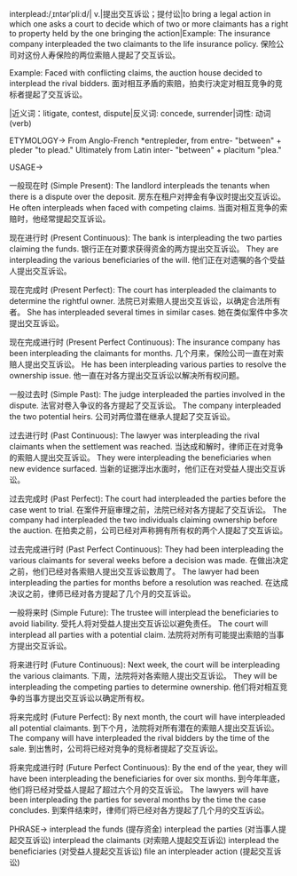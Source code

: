 interplead:/ˌɪntərˈpliːd/| v.|提出交互诉讼；提付讼|to bring a legal action in which one asks a court to decide which of two or more claimants has a right to property held by the one bringing the action|Example: The insurance company interpleaded the two claimants to the life insurance policy. 保险公司对这份人寿保险的两位索赔人提起了交互诉讼。

Example:  Faced with conflicting claims, the auction house decided to interplead the rival bidders. 面对相互矛盾的索赔，拍卖行决定对相互竞争的竞标者提起了交互诉讼。

|近义词：litigate, contest, dispute|反义词: concede, surrender|词性: 动词(verb)


ETYMOLOGY->
From Anglo-French *entrepleder, from entre- "between" + pleder "to plead."  Ultimately from Latin inter- "between" + placitum "plea."

USAGE->

一般现在时 (Simple Present):
The landlord interpleads the tenants when there is a dispute over the deposit.  房东在租户对押金有争议时提出交互诉讼。
He often interpleads when faced with competing claims.  当面对相互竞争的索赔时，他经常提起交互诉讼。


现在进行时 (Present Continuous):
The bank is interpleading the two parties claiming the funds. 银行正在对要求获得资金的两方提出交互诉讼。
They are interpleading the various beneficiaries of the will. 他们正在对遗嘱的各个受益人提出交互诉讼。



现在完成时 (Present Perfect):
The court has interpleaded the claimants to determine the rightful owner. 法院已对索赔人提出交互诉讼，以确定合法所有者。
She has interpleaded several times in similar cases.  她在类似案件中多次提出交互诉讼。


现在完成进行时 (Present Perfect Continuous):
The insurance company has been interpleading the claimants for months.  几个月来，保险公司一直在对索赔人提出交互诉讼。
He has been interpleading various parties to resolve the ownership issue. 他一直在对各方提出交互诉讼以解决所有权问题。


一般过去时 (Simple Past):
The judge interpleaded the parties involved in the dispute. 法官对卷入争议的各方提起了交互诉讼。
The company interpleaded the two potential heirs. 公司对两位潜在继承人提起了交互诉讼。


过去进行时 (Past Continuous):
The lawyer was interpleading the rival claimants when the settlement was reached. 当达成和解时，律师正在对竞争的索赔人提出交互诉讼。
They were interpleading the beneficiaries when new evidence surfaced.  当新的证据浮出水面时，他们正在对受益人提出交互诉讼。



过去完成时 (Past Perfect):
The court had interpleaded the parties before the case went to trial. 在案件开庭审理之前，法院已经对各方提起了交互诉讼。
The company had interpleaded the two individuals claiming ownership before the auction.  在拍卖之前，公司已经对声称拥有所有权的两个人提起了交互诉讼。


过去完成进行时 (Past Perfect Continuous):
They had been interpleading the various claimants for several weeks before a decision was made.  在做出决定之前，他们已经对各索赔人提出交互诉讼数周了。
The lawyer had been interpleading the parties for months before a resolution was reached. 在达成决议之前，律师已经对各方提起了几个月的交互诉讼。



一般将来时 (Simple Future):
The trustee will interplead the beneficiaries to avoid liability. 受托人将对受益人提出交互诉讼以避免责任。
The court will interplead all parties with a potential claim. 法院将对所有可能提出索赔的当事方提出交互诉讼。



将来进行时 (Future Continuous):
Next week, the court will be interpleading the various claimants. 下周，法院将对各索赔人提出交互诉讼。
They will be interpleading the competing parties to determine ownership. 他们将对相互竞争的当事方提出交互诉讼以确定所有权。


将来完成时 (Future Perfect):
By next month, the court will have interpleaded all potential claimants. 到下个月，法院将对所有潜在的索赔人提出交互诉讼。
The company will have interpleaded the rival bidders by the time of the sale.  到出售时，公司将已经对竞争的竞标者提起了交互诉讼。


将来完成进行时 (Future Perfect Continuous):
By the end of the year, they will have been interpleading the beneficiaries for over six months. 到今年年底，他们将已经对受益人提起了超过六个月的交互诉讼。
The lawyers will have been interpleading the parties for several months by the time the case concludes. 到案件结束时，律师们将已经对各方提起了几个月的交互诉讼。


PHRASE->
interplead the funds (提存资金)
interplead the parties (对当事人提起交互诉讼)
interplead the claimants (对索赔人提起交互诉讼)
interplead the beneficiaries (对受益人提起交互诉讼)
file an interpleader action (提起交互诉讼)
